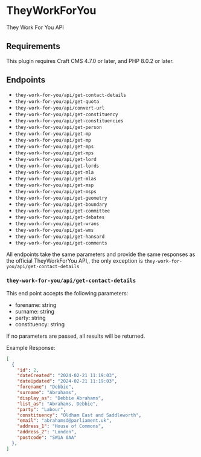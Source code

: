 # TheyWorkForYou

They Work For You API

## Requirements

This plugin requires Craft CMS 4.7.0 or later, and PHP 8.0.2 or later.

## Endpoints

- `they-work-for-you/api/get-contact-details`
- `they-work-for-you/api/get-quota`
- `they-work-for-you/api/convert-url`
- `they-work-for-you/api/get-constituency`
- `they-work-for-you/api/get-constituencies`
- `they-work-for-you/api/get-person`
- `they-work-for-you/api/get-mp`
- `they-work-for-you/api/get-mp`
- `they-work-for-you/api/get-mps`
- `they-work-for-you/api/get-mps`
- `they-work-for-you/api/get-lord`
- `they-work-for-you/api/get-lords`
- `they-work-for-you/api/get-mla`
- `they-work-for-you/api/get-mlas`
- `they-work-for-you/api/get-msp`
- `they-work-for-you/api/get-msps`
- `they-work-for-you/api/get-geometry`
- `they-work-for-you/api/get-boundary`
- `they-work-for-you/api/get-committee`
- `they-work-for-you/api/get-debates`
- `they-work-for-you/api/get-wrans`
- `they-work-for-you/api/get-wms`
- `they-work-for-you/api/get-hansard`
- `they-work-for-you/api/get-comments`

All endpoints take the same parameters and provide the same responses as the official TheyWorkForYou API,, the only exception is `they-work-for-you/api/get-contact-details`

### `they-work-for-you/api/get-contact-details`

This end point accepts the following parameters:

- forename: string
- surname: string
- party: string
- constituency: string

If no parameters are passed, all results will be returned.

Example Response:
```JSON
[
  {
    "id": 2,
    "dateCreated": "2024-02-21 11:19:03",
    "dateUpdated": "2024-02-21 11:19:03",
    "forename": "Debbie",
    "surname": "Abrahams",
    "display_as": "Debbie Abrahams",
    "list_as": "Abrahams, Debbie",
    "party": "Labour",
    "constituency": "Oldham East and Saddleworth",
    "email": "abrahamsd@parliament.uk",
    "address_1": "House of Commons",
    "address_2": "London",
    "postcode": "SW1A 0AA"
  },
]
```